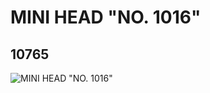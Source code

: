 # MINI HEAD "NO. 1016"
## 10765
![MINI HEAD "NO. 1016"](https://lc-www-live-s.legocdn.com/media/bricks/5/2/6006822.jpg)